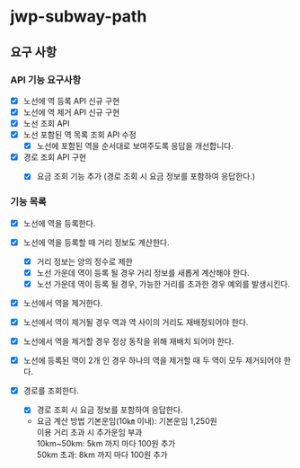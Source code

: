 # jwp-subway-path

## 요구 사항
### API 기능 요구사항
- [x] 노선에 역 등록 API 신규 구현
- [x] 노선에 역 제거 API 신규 구현
- [x] 노선 조회 API
- [x] 노선 포함된 역 목록 조회 API 수정
  - [x] 노선에 포함된 역을 순서대로 보여주도록 응답을 개선합니다.
- [x] 경로 조회 API 구현
  - [x] 요금 조회 기능 추가 (경로 조회 시 요금 정보를 포함하여 응답한다.)


### 기능 목록
- [x] 노선에 역을 등록한다. 
- [x] 노선에 역을 등록할 때 거리 정보도 계산한다.
  - [x] 거리 정보는 양의 정수로 제한
  - [x] 노선 가운데 역이 등록 될 경우 거리 정보를 새롭게 계산해야 한다.
  - [x] 노선 가운데 역이 등록 될 경우, 가능한 거리를 초과한 경우 예외를 발생시킨다.  

- [x] 노선에서 역을 제거한다.
- [x] 노선에서 역이 제거될 경우 역과 역 사이의 거리도 재배정되어야 한다. 
- [x] 노선에서 역을 제거할 경우 정상 동작을 위해 재배치 되어야 한다.
- [x] 노선에 등록된 역이 2개 인 경우 하나의 역을 제거할 때 두 역이 모두 제거되어야 한다.

- [x] 경로를 조회한다.
  - [x] 경로 조회 시 요금 정보를 포함하여 응답한다.
  - 요금 계산 방법
    기본운임(10㎞ 이내): 기본운임 1,250원  
    이용 거리 초과 시 추가운임 부과  
    10km~50km: 5km 까지 마다 100원 추가  
    50km 초과: 8km 까지 마다 100원 추가  

